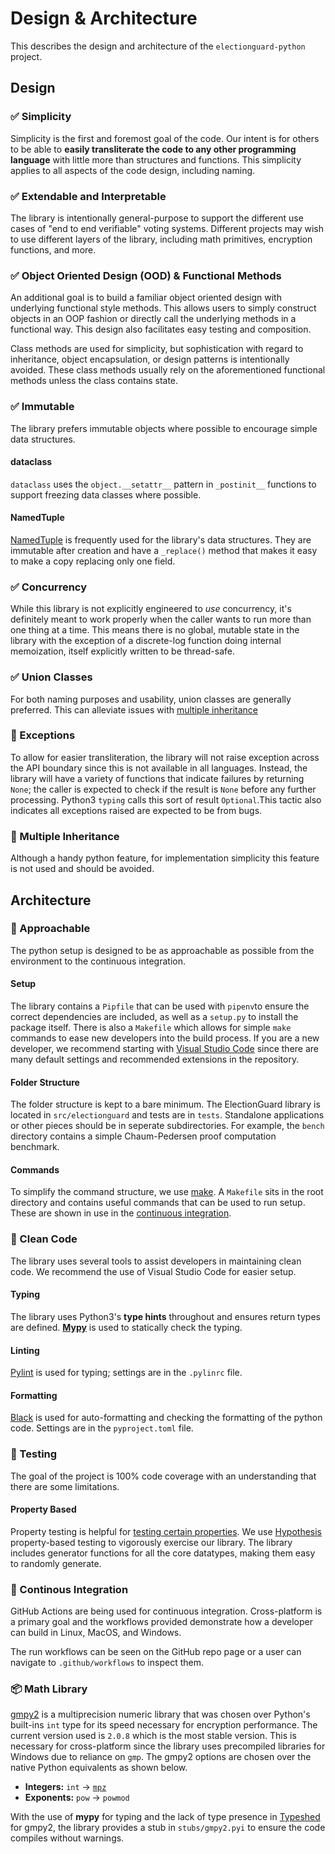 # Design & Architecture

This describes the design and architecture of the `electionguard-python` project.

## Design

### ✅ Simplicity

Simplicity is the first and foremost goal of the code. Our intent is for others to be able to **easily transliterate the code to any other programming language** with little more than structures and functions. This simplicity applies to all aspects of the code design, including naming.

### ✅ Extendable and Interpretable

The library is intentionally general-purpose to support the different use cases of "end to end verifiable" voting systems. Different projects may wish to use different layers of the library, including math primitives, encryption functions, and more.

### ✅ Object Oriented Design (OOD) & Functional Methods

An additional goal is to build a familiar object oriented design with underlying functional style methods. This allows users to simply construct objects in an OOP fashion or directly call the underlying methods in a functional way. This design also facilitates easy testing and composition.

Class methods are used for simplicity, but sophistication with regard to inheritance, object encapsulation, or design patterns is intentionally avoided. These class methods usually rely on the aforementioned functional methods unless the class contains state.

### ✅ Immutable

The library prefers immutable objects where possible to encourage simple data structures.

#### dataclass

`dataclass` uses the `object.__setattr__` pattern in `_postinit__` functions to support freezing data classes where possible.

#### NamedTuple

[NamedTuple](https://docs.python.org/3/library/typing.html#typing.NamedTuple) is frequently used for the library's data structures. They are immutable after creation and have a `_replace()` method that makes it easy to make a copy replacing only one field.

### ✅ Concurrency

While this library is not explicitly engineered to _use_ concurrency, it's definitely meant to work properly when the caller wants to run more than one thing at a time. This means there is no global, mutable state in the library with the exception of a discrete-log function doing internal memoization, itself explicitly written to be thread-safe.

### ✅ Union Classes

For both naming purposes and usability, union classes are generally preferred. This can alleviate issues with [multiple inheritance](#multiple-inheritance)

### 🚫 Exceptions

To allow for easier transliteration, the library will not raise exception across the API boundary since this is not available in all languages. Instead, the library will have a variety of functions that indicate failures by returning `None`; the caller is expected to check if the result is `None` before any further processing. Python3 `typing` calls this sort of result `Optional`.This tactic also indicates all exceptions raised are expected to be from bugs.

### 🚫 Multiple Inheritance

Although a handy python feature, for implementation simplicity this feature is not used and should be avoided.

## Architecture

### 🤝 Approachable

The python setup is designed to be as approachable as possible from the environment to the continuous integration.

#### Setup

The library contains a `Pipfile` that can be used with `pipenv`to ensure the correct dependencies are included, as well as a `setup.py` to install the package itself. There is also a `Makefile` which allows for simple `make` commands to ease new developers into the build process. If you are a new developer, we recommend starting with [Visual Studio Code](https://code.visualstudio.com/) since there are many default settings and recommended extensions in the repository.

#### Folder Structure

The folder structure is kept to a bare minimum. The ElectionGuard library is located in `src/electionguard` and tests are in `tests`. Standalone applications or other pieces should be in seperate subdirectories. For example, the `bench` directory contains a simple Chaum-Pedersen proof computation benchmark.

#### Commands

To simplify the command structure, we use [make](https://www.gnu.org/software/make/manual/make.html). A `Makefile` sits in the root directory and contains useful commands that can be used to run setup. These are shown in use in the [continuous integration](#continuous-integration).

### 🧹 Clean Code

The library uses several tools to assist developers in maintaining clean code. We recommend the use of Visual Studio Code for easier setup.

#### Typing

The library uses Python3's **type hints** throughout and ensures return types are defined. **[Mypy](https://mypy.readthedocs.io/en/stable/)** is used to statically check the typing.

#### Linting

[Pylint]() is used for typing; settings are in the `.pylinrc` file.

#### Formatting

[Black]() is used for auto-formatting and checking the formatting of the python code. Settings are in the `pyproject.toml` file.

### 🧪 Testing

The goal of the project is 100% code coverage with an understanding that there are some limitations.

#### Property Based

Property testing is helpful for [testing certain properties](https://fsharpforfunandprofit.com/posts/property-based-testing-2/).  We use [Hypothesis](https://hypothesis.readthedocs.io/en/stable/) property-based testing to vigorously exercise our library. The library includes generator functions for all the core datatypes, making them easy to randomly generate.

### 🚀 Continous Integration

GitHub Actions are being used for continuous integration. Cross-platform is a primary goal and the workflows provided demonstrate how a developer can build in Linux, MacOS, and Windows.

The run workflows can be seen on the GitHub repo page or a user can navigate to `.github/workflows` to inspect them.

### 📦 Math Library

[gmpy2](https://gmpy2.readthedocs.io/en/latest/index.html) is a multiprecision numeric library that was chosen over Python's built-ins `int` type for its speed necessary for encryption performance. The current version used is `2.0.8` which is the most stable version. This is necessary for cross-platform since the library uses precompiled libraries for Windows due to reliance on `gmp`. The gmpy2 options are chosen over the native Python equivalents as shown below.

- **Integers:** `int` -> [`mpz`](https://gmpy2.readthedocs.io/en/latest/mpz.html)
- **Exponents:** `pow` -> `powmod`

With the use of **mypy** for typing and the lack of type presence in [Typeshed](https://github.com/python/typeshed) for gmpy2, the library provides a stub in `stubs/gmpy2.pyi` to ensure the code compiles without warnings.
